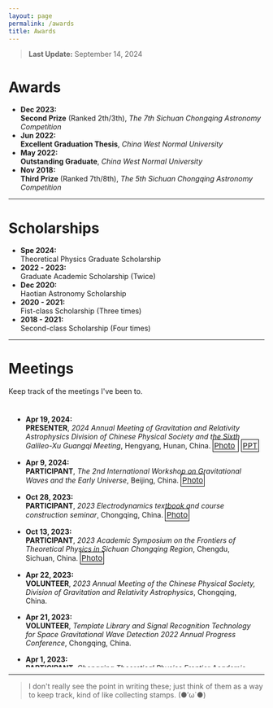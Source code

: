 ```yaml
---
layout: page
permalink: /awards
title: Awards
---
```


> **Last Update:** September 14, 2024

# Awards

-  **Dec 2023:**  
  **Second Prize** (Ranked 2th/3th),  *The 7th Sichuan Chongqing Astronomy Competition*
-  **Jun 2022:**  
  **Excellent Graduation Thesis**, *China West Normal University*
-  **May 2022:**  
  **Outstanding Graduate**, *China West Normal University*
-  **Nov 2018:**  
  **Third Prize** (Ranked 7th/8th),  *The 5th Sichuan Chongqing Astronomy Competition* 

---

# Scholarships

-  **Spe 2024:**  
  Theoretical Physics Graduate Scholarship  
-  **2022 - 2023:**  
  Graduate Academic Scholarship (Twice)  
-  **Dec 2020:**  
  Haotian Astronomy Scholarship  
-  **2020 - 2021:**  
  Fist-class Scholarship (Three times)  
-  **2018 - 2021:**  
  Second-class Scholarship (Four times) 

---

# Meetings

Keep track of the meetings I've been to.
<div style="height: 500px; overflow-y: scroll; border: 0px solid #ccc; padding: 10px;">
  <ul>

  <li style="margin-bottom: 15px;">
      <strong>Apr 19, 2024:</strong> <br>
      <strong>PRESENTER</strong>, <em>2024 Annual Meeting of Gravitation and Relativity Astrophysics Division of Chinese Physical Society and the Sixth Galileo-Xu Guangqi Meeting</em>, Hengyang, Hunan, China. 
      <span style="font-size: 15px; border: 0.8px solid black; padding: 2px; position: relative;">
        <a href="https://wujie3375.github.io/images/meeting/240419.jpg" target="_blank">Photo</a>
      </span> 
      <span style="margin-left: 5px; font-size: 15px; border: 0.8px solid black; padding: 2px; position: relative;">
        <a href="https://wujie3375.github.io/images/meeting/240419.pdf" target="_blank">PPT</a>
      </span>
    </li>


  <li style="margin-bottom: 15px;">
    <strong>Apr 9, 2024:</strong> <br>
    <strong>PARTICIPANT</strong>, <em>The 2nd International Workshop on Gravitational Waves and the Early Universe</em>, Beijing, China. 
    <span style="font-size: 15px; border: 0.8px solid black; padding: 2px; position: relative;">
      <a href="https://wujie3375.github.io/images/meeting/240409.jpg" target="_blank">Photo</a>
    </span>
  </li>

  <li style="margin-bottom: 15px;">
    <strong>Oct 28, 2023:</strong> <br>
    <strong>PARTICIPANT</strong>, <em>2023 Electrodynamics textbook and course construction seminar</em>, Chongqing, China. 
    <span style="font-size: 15px; border: 0.8px solid black; padding: 2px; position: relative;">
      <a href="https://wujie3375.github.io/images/meeting/231028.jpg" target="_blank">Photo</a>
    </span>
  </li>

  <li style="margin-bottom: 15px;">
    <strong>Oct 13, 2023:</strong> <br>
    <strong>PARTICIPANT</strong>, <em>2023 Academic Symposium on the Frontiers of Theoretical Physics in Sichuan Chongqing Region</em>, Chengdu, Sichuan, China. 
    <span style="font-size: 15px; border: 0.8px solid black; padding: 2px; position: relative;">
      <a href="https://wujie3375.github.io/images/meeting/231013.jpg" target="_blank">Photo</a>
    </span>
  </li>

  <li style="margin-bottom: 15px;">
    <strong>Apr 22, 2023:</strong> <br>
    <strong>VOLUNTEER</strong>, <em>2023 Annual Meeting of the Chinese Physical Society, Division of Gravitation and Relativity Astrophysics</em>, Chongqing, China.
  </li>

  <li style="margin-bottom: 15px;">
    <strong>Apr 21, 2023:</strong> <br>
    <strong>VOLUNTEER</strong>, <em>Template Library and Signal Recognition Technology for Space Gravitational Wave Detection 2022 Annual Progress Conference</em>, Chongqing, China.
  </li>

  <li style="margin-bottom: 15px;">
    <strong>Apr 1, 2023:</strong> <br>
    <strong>PARTICIPANT</strong>, <em>Chongqing Theoretical Physics Frontier Academic Seminar</em>, Chongqing, China. 
    <span style="font-size: 15px; border: 0.8px solid black; padding: 2px; position: relative;">
      <a href="https://wujie3375.github.io/images/meeting/230401.jpg" target="_blank">Photo</a>
    </span>
  </li>
</ul>
</div>

---

> I don't really see the point in writing these; just think of them as a way to keep track, kind of like collecting stamps. (●′ω`●)
